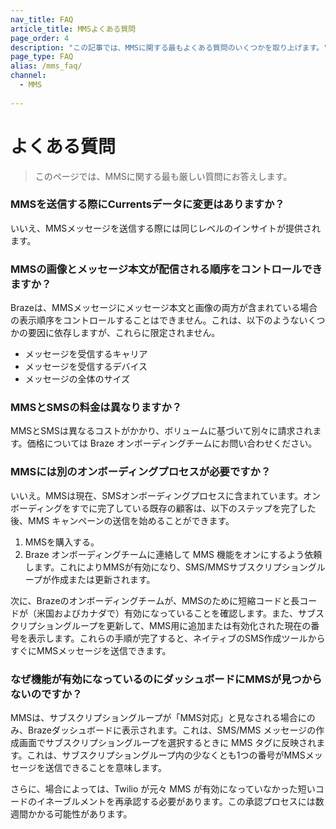 ```yaml
---
nav_title: FAQ
article_title: MMSよくある質問
page_order: 4
description: "この記事では、MMSに関する最もよくある質問のいくつかを取り上げます。"
page_type: FAQ
alias: /mms_faq/
channel:
  - MMS
  
---
```


# よくある質問

> このページでは、MMSに関する最も厳しい質問にお答えします。

### MMSを送信する際にCurrentsデータに変更はありますか？

いいえ、MMSメッセージを送信する際には同じレベルのインサイトが提供されます。

### MMSの画像とメッセージ本文が配信される順序をコントロールできますか？

Brazeは、MMSメッセージにメッセージ本文と画像の両方が含まれている場合の表示順序をコントロールすることはできません。これは、以下のようないくつかの要因に依存しますが、これらに限定されません。

- メッセージを受信するキャリア
- メッセージを受信するデバイス
- メッセージの全体のサイズ

### MMSとSMSの料金は異なりますか？

MMSとSMSは異なるコストがかかり、ボリュームに基づいて別々に請求されます。価格については Braze オンボーディングチームにお問い合わせください。

### MMSには別のオンボーディングプロセスが必要ですか？

いいえ。MMSは現在、SMSオンボーディングプロセスに含まれています。オンボーディングをすでに完了している既存の顧客は、以下のステップを完了した後、MMS キャンペーンの送信を始めることができます。

1. MMSを購入する。
2. Braze オンボーディングチームに連絡して MMS 機能をオンにするよう依頼します。これによりMMSが有効になり、SMS/MMSサブスクリプショングループが作成または更新されます。

次に、Brazeのオンボーディングチームが、MMSのために短縮コードと長コードが（米国およびカナダで）有効になっていることを確認します。また、サブスクリプショングループを更新して、MMS用に追加または有効化された現在の番号を表示します。これらの手順が完了すると、ネイティブのSMS作成ツールからすぐにMMSメッセージを送信できます。

### なぜ機能が有効になっているのにダッシュボードにMMSが見つからないのですか？

MMSは、サブスクリプショングループが「MMS対応」と見なされる場合にのみ、Brazeダッシュボードに表示されます。これは、SMS/MMS メッセージの作成画面でサブスクリプショングループを選択するときに MMS タグに反映されます。これは、サブスクリプショングループ内の少なくとも1つの番号がMMSメッセージを送信できることを意味します。

さらに、場合によっては、Twilio が元々 MMS が有効になっていなかった短いコードのイネーブルメントを再承認する必要があります。この承認プロセスには数週間かかる可能性があります。
